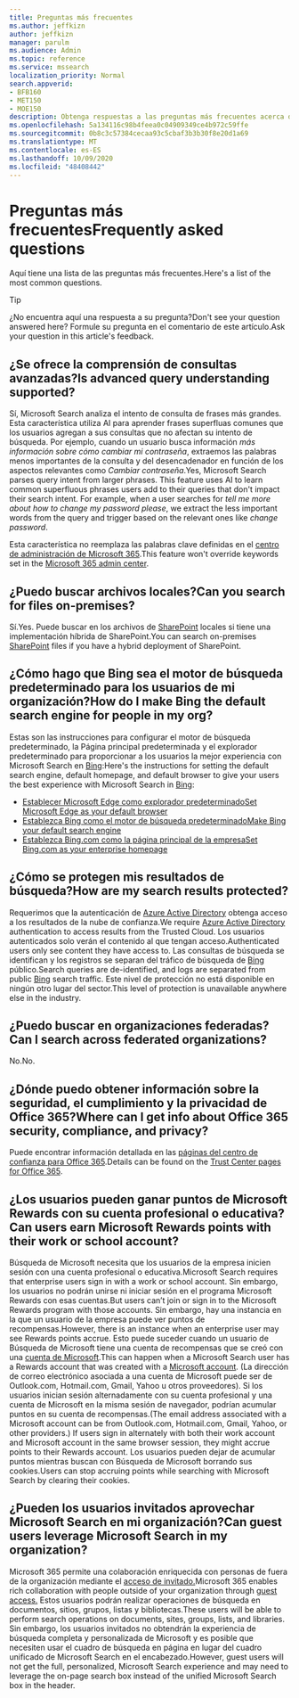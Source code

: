 ```yaml
---
title: Preguntas más frecuentes
ms.author: jeffkizn
author: jeffkizn
manager: parulm
ms.audience: Admin
ms.topic: reference
ms.service: mssearch
localization_priority: Normal
search.appverid:
- BFB160
- MET150
- MOE150
description: Obtenga respuestas a las preguntas más frecuentes acerca de la búsqueda empresarial y Microsoft Search
ms.openlocfilehash: 5a134116c98b4feea0c04909349ce4b972c59ffe
ms.sourcegitcommit: 0b8c3c57384cecaa93c5cbaf3b3b30f8e20d1a69
ms.translationtype: MT
ms.contentlocale: es-ES
ms.lasthandoff: 10/09/2020
ms.locfileid: "48408442"
---
```

<!-- markdownlint-disable no-trailing-punctuation -->
# <a name="frequently-asked-questions"></a><span data-ttu-id="1c7dd-103">Preguntas más frecuentes</span><span class="sxs-lookup"><span data-stu-id="1c7dd-103">Frequently asked questions</span></span>

<span data-ttu-id="1c7dd-104">Aquí tiene una lista de las preguntas más frecuentes.</span><span class="sxs-lookup"><span data-stu-id="1c7dd-104">Here's a list of the most common questions.</span></span>

> [!TIP]
> <span data-ttu-id="1c7dd-105">¿No encuentra aquí una respuesta a su pregunta?</span><span class="sxs-lookup"><span data-stu-id="1c7dd-105">Don't see your question answered here?</span></span> <span data-ttu-id="1c7dd-106">Formule su pregunta en el comentario de este artículo.</span><span class="sxs-lookup"><span data-stu-id="1c7dd-106">Ask your question in this article's feedback.</span></span>

## <a name="is-advanced-query-understanding-supported"></a><span data-ttu-id="1c7dd-107">¿Se ofrece la comprensión de consultas avanzadas?</span><span class="sxs-lookup"><span data-stu-id="1c7dd-107">Is advanced query understanding supported?</span></span>

<span data-ttu-id="1c7dd-p102">Sí, Microsoft Search analiza el intento de consulta de frases más grandes. Esta característica utiliza AI para aprender frases superfluas comunes que los usuarios agregan a sus consultas que no afectan su intento de búsqueda. Por ejemplo, cuando un usuario busca información *más información sobre cómo cambiar mi contraseña*, extraemos las palabras menos importantes de la consulta y del desencadenador en función de los aspectos relevantes como *Cambiar contraseña*.</span><span class="sxs-lookup"><span data-stu-id="1c7dd-p102">Yes, Microsoft Search parses query intent from larger phrases. This feature uses AI to learn common superfluous phrases users add to their queries that don't impact their search intent. For example, when a user searches for *tell me more about how to change my password please*, we extract the less important words from the query and trigger based on the relevant ones like *change password*.</span></span>
  
<span data-ttu-id="1c7dd-111">Esta característica no reemplaza las palabras clave definidas en el [centro de administración de Microsoft 365](https://admin.microsoft.com).</span><span class="sxs-lookup"><span data-stu-id="1c7dd-111">This feature won't override keywords set in the [Microsoft 365 admin center](https://admin.microsoft.com).</span></span>
  
## <a name="can-you-search-for-files-on-premises"></a><span data-ttu-id="1c7dd-112">¿Puedo buscar archivos locales?</span><span class="sxs-lookup"><span data-stu-id="1c7dd-112">Can you search for files on-premises?</span></span>

<span data-ttu-id="1c7dd-113">Sí.</span><span class="sxs-lookup"><span data-stu-id="1c7dd-113">Yes.</span></span> <span data-ttu-id="1c7dd-114">Puede buscar en los archivos de [SharePoint](http://sharepoint.com/) locales si tiene una implementación híbrida de SharePoint.</span><span class="sxs-lookup"><span data-stu-id="1c7dd-114">You can search on-premises [SharePoint](http://sharepoint.com/) files if you have a hybrid deployment of SharePoint.</span></span>
  
## <a name="how-do-i-make-bing-the-default-search-engine-for-people-in-my-org"></a><span data-ttu-id="1c7dd-115">¿Cómo hago que Bing sea el motor de búsqueda predeterminado para los usuarios de mi organización?</span><span class="sxs-lookup"><span data-stu-id="1c7dd-115">How do I make Bing the default search engine for people in my org?</span></span>

<span data-ttu-id="1c7dd-116">Estas son las instrucciones para configurar el motor de búsqueda predeterminado, la Página principal predeterminada y el explorador predeterminado para proporcionar a los usuarios la mejor experiencia con Microsoft Search en [Bing](https://Bing.com):</span><span class="sxs-lookup"><span data-stu-id="1c7dd-116">Here's the instructions for setting the default search engine, default homepage, and default browser to give your users the best experience with Microsoft Search in [Bing](https://Bing.com):</span></span>

- [<span data-ttu-id="1c7dd-117">Establecer Microsoft Edge como explorador predeterminado</span><span class="sxs-lookup"><span data-stu-id="1c7dd-117">Set Microsoft Edge as your default browser</span></span>](set-default-browser.md)
- [<span data-ttu-id="1c7dd-118">Establezca Bing como el motor de búsqueda predeterminado</span><span class="sxs-lookup"><span data-stu-id="1c7dd-118">Make Bing your default search engine</span></span>](set-default-search-engine.md)
- [<span data-ttu-id="1c7dd-119">Establezca Bing.com como la página principal de la empresa</span><span class="sxs-lookup"><span data-stu-id="1c7dd-119">Set Bing.com as your enterprise homepage</span></span>](set-default-homepage.md)

## <a name="how-are-my-search-results-protected"></a><span data-ttu-id="1c7dd-120">¿Cómo se protegen mis resultados de búsqueda?</span><span class="sxs-lookup"><span data-stu-id="1c7dd-120">How are my search results protected?</span></span>

<span data-ttu-id="1c7dd-121">Requerimos que la autenticación de [Azure Active Directory](https://docs.microsoft.com/azure/active-directory/) obtenga acceso a los resultados de la nube de confianza.</span><span class="sxs-lookup"><span data-stu-id="1c7dd-121">We require [Azure Active Directory](https://docs.microsoft.com/azure/active-directory/) authentication to access results from the Trusted Cloud.</span></span> <span data-ttu-id="1c7dd-122">Los usuarios autenticados solo verán el contenido al que tengan acceso.</span><span class="sxs-lookup"><span data-stu-id="1c7dd-122">Authenticated users only see content they have access to.</span></span> <span data-ttu-id="1c7dd-123">Las consultas de búsqueda se identifican y los registros se separan del tráfico de búsqueda de [Bing](https://Bing.com) público.</span><span class="sxs-lookup"><span data-stu-id="1c7dd-123">Search queries are de-identified, and logs are separated from public [Bing](https://Bing.com) search traffic.</span></span> <span data-ttu-id="1c7dd-124">Este nivel de protección no está disponible en ningún otro lugar del sector.</span><span class="sxs-lookup"><span data-stu-id="1c7dd-124">This level of protection is unavailable anywhere else in the industry.</span></span>

## <a name="can-i-search-across-federated-organizations"></a><span data-ttu-id="1c7dd-125">¿Puedo buscar en organizaciones federadas?</span><span class="sxs-lookup"><span data-stu-id="1c7dd-125">Can I search across federated organizations?</span></span>

<span data-ttu-id="1c7dd-126">No.</span><span class="sxs-lookup"><span data-stu-id="1c7dd-126">No.</span></span>

## <a name="where-can-i-get-info-about-office-365-security-compliance-and-privacy"></a><span data-ttu-id="1c7dd-127">¿Dónde puedo obtener información sobre la seguridad, el cumplimiento y la privacidad de Office 365?</span><span class="sxs-lookup"><span data-stu-id="1c7dd-127">Where can I get info about Office 365 security, compliance, and privacy?</span></span>

<span data-ttu-id="1c7dd-128">Puede encontrar información detallada en las [páginas del centro de confianza para Office 365](https://www.microsoft.com/TrustCenter/CloudServices/office365/default.aspx).</span><span class="sxs-lookup"><span data-stu-id="1c7dd-128">Details can be found on the [Trust Center pages for Office 365](https://www.microsoft.com/TrustCenter/CloudServices/office365/default.aspx).</span></span>

## <a name="can-users-earn-microsoft-rewards-points-with-their-work-or-school-account"></a><span data-ttu-id="1c7dd-129">¿Los usuarios pueden ganar puntos de Microsoft Rewards con su cuenta profesional o educativa?</span><span class="sxs-lookup"><span data-stu-id="1c7dd-129">Can users earn Microsoft Rewards points with their work or school account?</span></span>

<span data-ttu-id="1c7dd-130">Búsqueda de Microsoft necesita que los usuarios de la empresa inicien sesión con una cuenta profesional o educativa.</span><span class="sxs-lookup"><span data-stu-id="1c7dd-130">Microsoft Search requires that enterprise users sign in with a work or school account.</span></span> <span data-ttu-id="1c7dd-131">Sin embargo, los usuarios no podrán unirse ni iniciar sesión en el programa Microsoft Rewards con esas cuentas.</span><span class="sxs-lookup"><span data-stu-id="1c7dd-131">But users can’t join or sign in to the Microsoft Rewards program with those accounts.</span></span> <span data-ttu-id="1c7dd-132">Sin embargo, hay una instancia en la que un usuario de la empresa puede ver puntos de recompensas.</span><span class="sxs-lookup"><span data-stu-id="1c7dd-132">However, there is an instance when an enterprise user may see Rewards points accrue.</span></span> <span data-ttu-id="1c7dd-133">Esto puede suceder cuando un usuario de Búsqueda de Microsoft tiene una cuenta de recompensas que se creó con una [cuenta de Microsoft](https://www.microsoft.com/welcome?rtc=1).</span><span class="sxs-lookup"><span data-stu-id="1c7dd-133">This can happen when a Microsoft Search user has a Rewards account that was created with a [Microsoft account](https://www.microsoft.com/welcome?rtc=1).</span></span> <span data-ttu-id="1c7dd-134">(La dirección de correo electrónico asociada a una cuenta de Microsoft puede ser de Outlook.com, Hotmail.com, Gmail, Yahoo u otros proveedores). Si los usuarios inician sesión alternadamente con su cuenta profesional y una cuenta de Microsoft en la misma sesión de navegador, podrían acumular puntos en su cuenta de recompensas.</span><span class="sxs-lookup"><span data-stu-id="1c7dd-134">(The email address associated with a Microsoft account can be from Outlook.com, Hotmail.com, Gmail, Yahoo, or other providers.) If users sign in alternately with both their work account and Microsoft account in the same browser session, they might accrue points to their Rewards account.</span></span> <span data-ttu-id="1c7dd-135">Los usuarios pueden dejar de acumular puntos mientras buscan con Búsqueda de Microsoft borrando sus cookies.</span><span class="sxs-lookup"><span data-stu-id="1c7dd-135">Users can stop accruing points while searching with Microsoft Search by clearing their cookies.</span></span>

## <a name="can-guest-users-leverage-microsoft-search-in-my-organization"></a><span data-ttu-id="1c7dd-136">¿Pueden los usuarios invitados aprovechar Microsoft Search en mi organización?</span><span class="sxs-lookup"><span data-stu-id="1c7dd-136">Can guest users leverage Microsoft Search in my organization?</span></span>

<span data-ttu-id="1c7dd-137">Microsoft 365 permite una colaboración enriquecida con personas de fuera de la organización mediante el [acceso de invitado.](https://docs.microsoft.com/microsoft-365/solutions/collaborate-with-people-outside-your-organization)</span><span class="sxs-lookup"><span data-stu-id="1c7dd-137">Microsoft 365 enables rich collaboration with people outside of your organization through [guest access.](https://docs.microsoft.com/microsoft-365/solutions/collaborate-with-people-outside-your-organization)</span></span> <span data-ttu-id="1c7dd-138">Estos usuarios podrán realizar operaciones de búsqueda en documentos, sitios, grupos, listas y bibliotecas.</span><span class="sxs-lookup"><span data-stu-id="1c7dd-138">These users will be able to perform search operations on documents, sites, groups, lists, and libraries.</span></span> <span data-ttu-id="1c7dd-139">Sin embargo, los usuarios invitados no obtendrán la experiencia de búsqueda completa y personalizada de Microsoft y es posible que necesiten usar el cuadro de búsqueda en página en lugar del cuadro unificado de Microsoft Search en el encabezado.</span><span class="sxs-lookup"><span data-stu-id="1c7dd-139">However, guest users will not get the full, personalized, Microsoft Search experience and may need to leverage the on-page search box instead of the unified Microsoft Search box in the header.</span></span>
